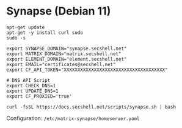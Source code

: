 # Synapse (Debian 11)

```shell
apt-get update
apt-get -y install curl sudo
sudo -s

export SYNAPSE_DOMAIN="synapse.secshell.net"
export MATRIX_DOMAIN="matrix.secshell.net"
export ELEMENT_DOMAIN="element.secshell.net"
export EMAIL="certificates@secshell.net"
export CF_API_TOKEN="XXXXXXXXXXXXXXXXXXXXXXXXXXXXXXXXXXXXX"

# DNS API Script
export CHECK_DNS=1
export UPDATE_DNS=1
export CF_PROXIED='true'

curl -fsSL https://docs.secshell.net/scripts/synapse.sh | bash
```

Configuration: `/etc/matrix-synapse/homeserver.yaml`
